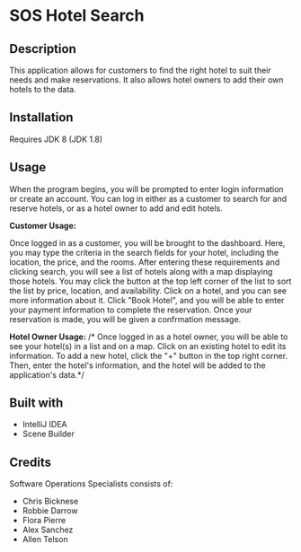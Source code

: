 SOS Hotel Search
===

Description
---
This application allows for customers to find the right hotel to suit their needs and make reservations. It also allows hotel owners to add their own hotels to the data.

Installation
---
Requires JDK 8 (JDK 1.8)

Usage
---
When the program begins, you will be prompted to enter login information or create an account.
You can log in either as a customer to search for and reserve hotels, or as a hotel owner to add and edit hotels.

**Customer Usage:**

Once logged in as a customer, you will be brought to the dashboard. Here, you may type the criteria in the search fields for your
hotel, including the location, the price, and the rooms. After entering these requirements and clicking search, you will see a list of
hotels along with a map displaying those hotels. You may click the button at the top left corner of the list to sort the list by
price, location, and availability. Click on a hotel, and you can see more information about it. Click "Book Hotel", and you will be able to enter your payment information to complete the reservation. Once your reservation is made, you will be given a confrmation message.

**Hotel Owner Usage:**
/*
Once logged in as a hotel owner, you will be able to see your hotel(s) in a list and on a map. Click on an existing hotel to edit
its information. To add a new hotel, click the "+" button in the top right corner. Then, enter the hotel's information, and the hotel
will be added to the application's data.*/

Built with
---
* IntelliJ IDEA
* Scene Builder

Credits
---
Software Operations Specialists consists of:
* Chris Bicknese
* Robbie Darrow
* Flora Pierre
* Alex Sanchez
* Allen Telson
